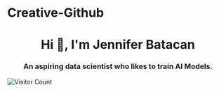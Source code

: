 # Creative-Github

<h1 align="center">Hi 👋, I'm Jennifer Batacan</h1>
<h3 align="center">An aspiring data scientist who likes to train AI Models.</h3>

![Visitor Count](https://komarev.com/ghpvc/?username=johndoe&style=flat-square&color=green)
